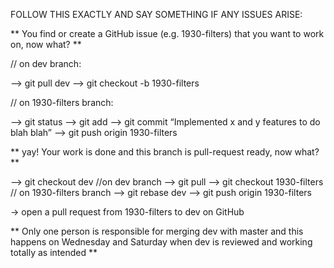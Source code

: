 FOLLOW THIS EXACTLY AND SAY SOMETHING IF ANY ISSUES ARISE:

** You find or create a GitHub issue (e.g. 1930-filters) that you want to work on, now what? **

// on dev branch:

—> git pull dev
—> git checkout -b 1930-filters

// on 1930-filters branch:

—> git status
—> git add <files>
—> git commit “Implemented x and y features to do blah blah”
—> git push origin 1930-filters

** yay! Your work is done and this branch is pull-request ready, now what? **

—> git checkout dev
//on dev branch
—> git pull
—> git checkout 1930-filters
// on 1930-filters branch
—> git rebase dev
—> git push origin 1930-filters

-> open a pull request from 1930-filters to dev on GitHub 

** Only one person is responsible for merging dev with master and this happens on Wednesday and Saturday when dev is reviewed and working totally as intended **